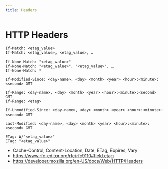 ```yaml
---
title: Headers
---
```


# HTTP Headers

```
If-Match: <etag_value>
If-Match: <etag_value>, <etag_value>, …

If-None-Match: "<etag_value>"
If-None-Match: "<etag_value>", "<etag_value>", …
If-None-Match: *

If-Modified-Since: <day-name>, <day> <month> <year> <hour>:<minute>:<second> GMT

If-Range: <day-name>, <day> <month> <year> <hour>:<minute>:<second> GMT
If-Range: <etag>

If-Unmodified-Since: <day-name>, <day> <month> <year> <hour>:<minute>:<second> GMT

Last-Modified: <day-name>, <day> <month> <year> <hour>:<minute>:<second> GMT

ETag: W/"<etag_value>"
ETag: "<etag_value>"
```

- Cache-Control, Content-Location, Date, ETag, Expires, Vary
- https://www.rfc-editor.org/rfc/rfc9110#field.etag
- https://developer.mozilla.org/en-US/docs/Web/HTTP/Headers
